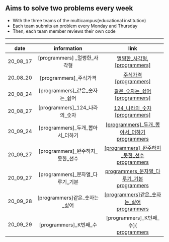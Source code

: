 ## Aims to solve two problems every week


* With the three teams of the multicampus(educational institution)
* Each team submits an problem every Monday and Thursday
* Then, each team member reviews their own code

---



|   date   |            information             |                             link                             |
| :------: | :--------------------------------: | :----------------------------------------------------------: |
| 20_08_17 |   [programmers] \_멀쩡한_사각형    | [멀쩡한_사각형](https://github.com/nickhealthy/Algorithm/blob/master/20_08_17/[programmers]_멀쩡한_사각형.py), <br />[[programmers]](https://programmers.co.kr/learn/courses/30/lessons/62048) |
| 20_08_20 |       [programmers]_주식가격       | [주식가격](https://github.com/nickhealthy/Algorithm/blob/master/20_08_20/[programmers]_주식가격.py)<br />[[programmers]](https://programmers.co.kr/learn/courses/30/lessons/42584) |
| 20_08_24 |  [programmers]\_같은\_숫자는_싫어  | [같은\_숫자는_싫어](https://github.com/nickhealthy/Algorithm/blob/master/20_08_24/[programmers]_같은_숫자는_싫어.py)<br />[[programmers]](https://programmers.co.kr/learn/courses/30/lessons/12906) |
| 20_08_27 |  [programmers]\_124\_나라의_숫자   | [124\_나라의_숫자](https://github.com/nickhealthy/Algorithm/blob/master/20_08_27/[programmers]_124_나라의_숫자.py)<br />[[programmers]](https://programmers.co.kr/learn/courses/30/lessons/12899) |
| 20_09_24 | [programmers]\_두개\_뽑아서_더하기 | [[programmers]\_두개\_뽑아서_더하기](https://github.com/nickhealthy/Algorithm/blob/master/20_09_24/%5Bprogrammers%5D_%EB%91%90%EA%B0%9C_%EB%BD%91%EC%95%84%EC%84%9C_%EB%8D%94%ED%95%98%EA%B8%B0.py)<br />[programmers](https://programmers.co.kr/learn/courses/30/lessons/68644) |
| 20_09_27 | [programmers]\_완주하지\_못한_선수 | [[programmers]\_완주하지\_못한_선수](https://github.com/nickhealthy/Algorithm/blob/master/20_09_27/%5Bprogrammers%5D_%EC%99%84%EC%A3%BC%ED%95%98%EC%A7%80_%EB%AA%BB%ED%95%9C_%EC%84%A0%EC%88%98.py)<br />[programmers](https://programmers.co.kr/learn/courses/30/lessons/42576) |
| 20_09_27 | [programmers]_문자열\_다루기\_기본 | [programmers_문자열\_다루기\_기본](https://github.com/nickhealthy/Algorithm/blob/master/20_09_27/%5Bprogrammers%5D_%EB%AC%B8%EC%9E%90%EC%97%B4_%EB%8B%A4%EB%A3%A8%EA%B8%B0_%EA%B8%B0%EB%B3%B8.py)<br />[programmers](https://programmers.co.kr/learn/courses/30/lessons/12918) |
| 20_09_28 |   [programmers]같은\_숫자는_싫어   | [[programmers]같은\_숫자는_싫어](https://github.com/nickhealthy/Algorithm/blob/master/20_09_28/%5Bprogrammers%5D%EA%B0%99%EC%9D%80_%EC%88%AB%EC%9E%90%EB%8A%94_%EC%8B%AB%EC%96%B4.py)<br />[programmers](https://programmers.co.kr/learn/courses/30/lessons/12906) |
| 20_09_29 |      [programmers]\_K번째_수       | [programmers]\_K번째_수](<br />[programmers](https://programmers.co.kr/learn/courses/30/lessons/42748) |

